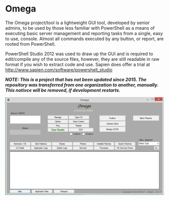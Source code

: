Omega
=====

The Omega project/tool is a lightweight GUI tool, developed by senior admins, to be used by those less familiar with PowerShell as a means of executing basic server management and reporting tasks from a single, easy to use,  console. Almost all commands executed by any button, or report, are rooted from PowerShell.

PowerShell Studio 2012 was used to draw up the GUI and is required to edit/compile any of the source files, however, they are still readable in raw format if you wish to extract code and use. Sapien does offer a trial at http://www.sapien.com/software/powershell_studio

___NOTE: This is a project that has not been updated since 2015. The repository was transferred from one organization to another, manually. This notivce will be removed, if development restarts.___


![](https://github.com/nullzeroio/Omega/raw/master/img/ui.png)

